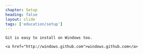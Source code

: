 ```yaml
---
chapter: Setup
heading: false
layout: slide
tags: ['education/setup']
---
```


<div class="sticky">
	<span><i class="icon-cloud-download"> </i></span>
	
    Git is easy to install on Windows too.

	<a href="http://windows.github.com">windows.github.com</a>
</div>
